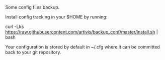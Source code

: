 Some config files backup.

Install config tracking in your $HOME by running:

curl -Lks https://raw.githubusercontent.com/artivis/backup_conf/master/install.sh | bash

Your configuration is stored by default in ~/.cfg where it can be committed back to your git repository.